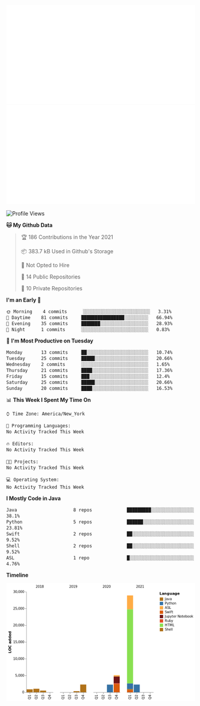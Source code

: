 <a href="https://github.com/jstrieb/github-stats">

![](https://github.com/evanhuang117/github-stats/blob/master/generated/languages.svg)
![](https://github.com/evanhuang117/github-stats/blob/master/generated/overview.svg)

</a>

<!--START_SECTION:waka-->
![Profile Views](http://img.shields.io/badge/Profile%20Views-11-blue)

**🐱 My Github Data** 

> 🏆 186 Contributions in the Year 2021
 > 
> 📦 383.7 kB Used in Github's Storage 
 > 
> 🚫 Not Opted to Hire
 > 
> 📜 14 Public Repositories 
 > 
> 🔑 10 Private Repositories  
 > 
**I'm an Early 🐤** 

```text
🌞 Morning    4 commits      ░░░░░░░░░░░░░░░░░░░░░░░░░   3.31% 
🌆 Daytime    81 commits     ████████████████░░░░░░░░░   66.94% 
🌃 Evening    35 commits     ███████░░░░░░░░░░░░░░░░░░   28.93% 
🌙 Night      1 commits      ░░░░░░░░░░░░░░░░░░░░░░░░░   0.83%

```
📅 **I'm Most Productive on Tuesday** 

```text
Monday       13 commits     ██░░░░░░░░░░░░░░░░░░░░░░░   10.74% 
Tuesday      25 commits     █████░░░░░░░░░░░░░░░░░░░░   20.66% 
Wednesday    2 commits      ░░░░░░░░░░░░░░░░░░░░░░░░░   1.65% 
Thursday     21 commits     ████░░░░░░░░░░░░░░░░░░░░░   17.36% 
Friday       15 commits     ███░░░░░░░░░░░░░░░░░░░░░░   12.4% 
Saturday     25 commits     █████░░░░░░░░░░░░░░░░░░░░   20.66% 
Sunday       20 commits     ████░░░░░░░░░░░░░░░░░░░░░   16.53%

```


📊 **This Week I Spent My Time On** 

```text
⌚︎ Time Zone: America/New_York

💬 Programming Languages: 
No Activity Tracked This Week

🔥 Editors: 
No Activity Tracked This Week

🐱‍💻 Projects: 
No Activity Tracked This Week

💻 Operating System: 
No Activity Tracked This Week

```

**I Mostly Code in Java** 

```text
Java                     8 repos             █████████░░░░░░░░░░░░░░░░   38.1% 
Python                   5 repos             ██████░░░░░░░░░░░░░░░░░░░   23.81% 
Swift                    2 repos             ██░░░░░░░░░░░░░░░░░░░░░░░   9.52% 
Shell                    2 repos             ██░░░░░░░░░░░░░░░░░░░░░░░   9.52% 
ASL                      1 repo              █░░░░░░░░░░░░░░░░░░░░░░░░   4.76%

```


**Timeline**

![Chart not found](https://raw.githubusercontent.com/evanhuang117/evanhuang117/main/charts/bar_graph.png) 


<!--END_SECTION:waka-->
